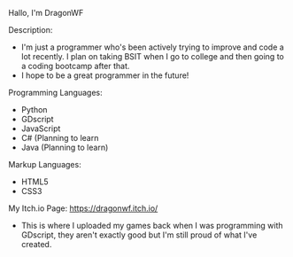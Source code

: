 Hallo, I'm DragonWF

Description:
- I'm just a programmer who's been actively trying to improve and code a lot
  recently. I plan on taking BSIT when I go to college and then
  going to a coding bootcamp after that.
- I hope to be a great programmer in the future!

Programming Languages:
- Python
- GDscript
- JavaScript
- C# (Planning to learn
- Java (Planning to learn)

Markup Languages:
- HTML5
- CSS3

My Itch.io Page:
https://dragonwf.itch.io/
- This is where I uploaded my games back when I was programming with
  GDscript, they aren't exactly good but I'm still proud of what I've
  created.
